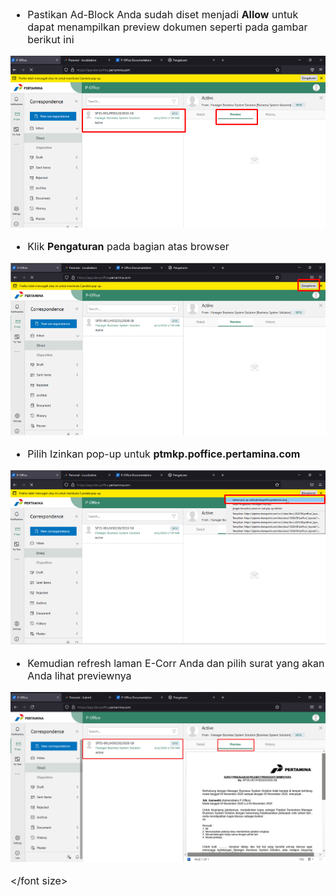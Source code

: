 <font size="3">

- Pastikan Ad-Block Anda sudah diset menjadi **Allow** untuk dapat menampilkan preview dokumen seperti pada gambar berikut ini

![gambar](FAQ/02FQ12.png)

- Klik **Pengaturan** pada bagian atas browser

![gambar](FAQ/02FQ13.png)

- Pilih Izinkan pop-up untuk **ptmkp.poffice.pertamina.com**

![gambar](FAQ/02FQ14.png)

- Kemudian refresh laman E-Corr Anda dan pilih surat yang akan Anda lihat previewnya

![gambar](FAQ/02FQ15.png)

</font size>
